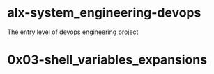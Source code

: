# alx-system_engineering-devops
The entry level of devops engineering project
# 0x03-shell_variables_expansions
